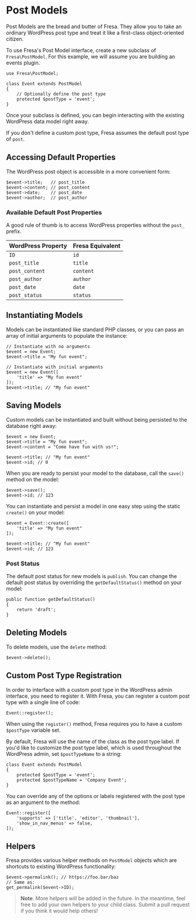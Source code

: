 # Post Models

Post Models are the bread and butter of Fresa. They allow you to take an ordinary WordPress post type and treat it like a first-class object-oriented citizen.

To use Fresa's Post Model interface, create a new subclass of `Fresa\PostModel`. For this example, we will assume you are building an events plugin.

    use Fresa\PostModel;

    class Event extends PostModel
    {
        // Optionally define the post type
        protected $postType = 'event';
    }

Once your subclass is defined, you can begin interacting with the existing WordPress data model right away.

If you don't define a custom post type, Fresa assumes the default post type of `post`.

## Accessing Default Properties

The WordPress post object is accessible in a more convenient form:

    $event->title;   // post_title
    $event->content; // post_content
    $event->date;    // post_date
    $event->author;  // post_author

### Available Default Post Properties

A good rule of thumb is to access WordPress properties without the `post_` prefix.

WordPress Property | Fresa Equivalent
--------|-------
`ID` | `id`
`post_title` | `title`
`post_content` | `content`
`post_author` | `author`
`post_date` | `date`
`post_status` | `status`

## Instantiating Models

Models can be instantiated like standard PHP classes, or you can pass an array of initial arguments to populate the instance:

    // Instantiate with no arguments
    $event = new Event;
    $event->title = "My fun event";

    // Instantiate with initial arguments
    $event = new Event([
        'title' => "My fun event"
    ]);
    $event->title; // "My fun event"

## Saving Models

Custom models can be instantiated and built without being persisted to the database right away:

    $event = new Event;
    $event->title = "My fun event";
    $event->content = "Come have fun with us!";

    $event->title; // "My fun event"
    $event->id; // 0

When you are ready to persist your model to the database, call the `save()` method on the model:

    $event->save();
    $event->id; // 123

You can instantiate and persist a model in one easy step using the static `create()` on your model:

    $event = Event::create([
        'title' => "My fun event"
    ]);

    $event->title; // "My fun event"
    $event->id; // 123

### Post Status

The default post status for new models is `publish`. You can change the default post status by overriding the `getDefaultStatus()` method on your model:

    public function getDefaultStatus()
    {
        return 'draft';
    }

## Deleting Models

To delete models, use the `delete` method:

    $event->delete();

## Custom Post Type Registration

In order to interface with a custom post type in the WordPress admin interface, you need to register it. With Fresa, you can register a custom post type with a single line of code:

    Event::register();

When using the `register()` method, Fresa requires you to have a custom `$postType` variable set.

By default, Fresa will use the name of the class as the post type label. If you'd like to customize the post type label, which is used throughout the WordPress admin, set `$postTypeName` to a string:

    class Event extends PostModel
    {
        protected $postType = 'event';
        protected $postTypeName = 'Company Event';
    }

You can override any of the options or labels registered with the post type as an argument to the method:

    Event::register([
        'supports' => ['title', 'editor', 'thumbnail'],
        'show_in_nav_menus' => false,
    ]);

## Helpers

Fresa provides various helper methods on `PostModel` objects which are shortcuts to existing WordPress functionality:

    $event->permalink(); // https://foo.bar/baz
    // Same as:
    get_permalink($event->ID);

>**Note**: More helpers will be added in the future. In the meantime, feel free to add your own helpers to your child class. Submit a pull request if you think it would help others!
